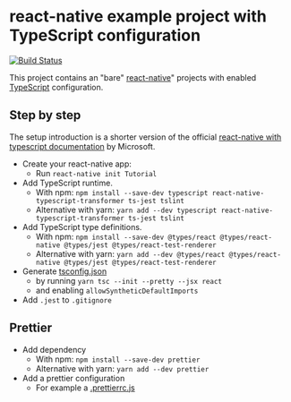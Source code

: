 # react-native example project with TypeScript configuration

[![Build Status](https://travis-ci.org/jerolimov/react-native-with-typescript.svg?branch=master)](https://travis-ci.org/jerolimov/react-native-with-typescript)

This project contains an "bare" [react-native](http://facebook.github.io/react-native/)" projects
with enabled [TypeScript](https://www.typescriptlang.org/) configuration.

## Step by step

The setup introduction is a shorter version of the official
[react-native with typescript documentation](https://github.com/Microsoft/TypeScript-React-Native-Starter) by Microsoft.

*   Create your react-native app:
    *   Run `react-native init Tutorial`
*   Add TypeScript runtime.
    *   With npm: `npm install --save-dev typescript react-native-typescript-transformer ts-jest tslint`
    *   Alternative with yarn: `yarn add --dev typescript react-native-typescript-transformer ts-jest tslint`
*   Add TypeScript type definitions.
    *   With npm: `npm install --save-dev @types/react @types/react-native @types/jest @types/react-test-renderer`
    *   Alternative with yarn: `yarn add --dev @types/react @types/react-native @types/jest @types/react-test-renderer`
*   Generate [tsconfig.json](./tsconfig.json)
    *   by running `yarn tsc --init --pretty --jsx react`
    *   and enabling `allowSyntheticDefaultImports`
*   Add `.jest` to `.gitignore`

## Prettier

*   Add dependency
    *   With npm: `npm install --save-dev prettier`
    *   Alternative with yarn: `yarn add --dev prettier`
*   Add a prettier configuration
    * For example a [.prettierrc.js](.prettierrc.js)
